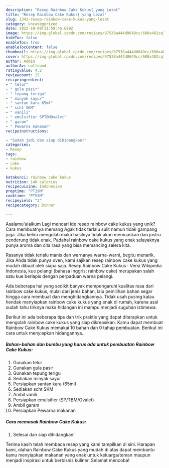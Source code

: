 ```yaml
---
description: "Resep Rainbow Cake Kukus{ yang Lezat"
title: "Resep Rainbow Cake Kukus{ yang Lezat"
slug: 1342-resep-rainbow-cake-kukus-yang-lezat
category: Uncategorized
date: 2022-10-09T11:59:46.689Z
image: https://img-global.cpcdn.com/recipes/97538a444d0649cc/680x482cq70/rainbow-cake-kukus-foto-resep-utama.jpg
hideToc: false
enableToc: true
enableTocContent: false
thumbnail: https://img-global.cpcdn.com/recipes/97538a444d0649cc/680x482cq70/rainbow-cake-kukus-foto-resep-utama.jpg
cover: https://img-global.cpcdn.com/recipes/97538a444d0649cc/680x482cq70/rainbow-cake-kukus-foto-resep-utama.jpg
author: Admin
authorAv: notfound
ratingvalue: 4.2
reviewcount: 25
recipeingredient:
- " telur"
- " gula pasir"
- " tepung terigu"
- " minyak sayur"
- " santan kara 65ml"
- " scht SKM"
- " vanili"
- " emulsifier SPTBMOvalet"
- " garam"
- " Pewarna makanan"
recipeinstructions:

- "Sudah jadi dan siap dihidangkan!"
categories:
- Resep
tags:
- rainbow
- cake
- kukus

katakunci: rainbow cake kukus 
nutrition: 148 calories
recipecuisine: Indonesian
preptime: "PT29M"
cooktime: "PT53M"
recipeyield: "3"
recipecategory: Dinner

---
```



Asalamu'alaikum Lagi mencari ide resep rainbow cake kukus yang unik? Cara membuatnya memang Agak tidak terlalu sulit namun tidak gampang juga. Jika keliru mengolah maka hasilnya tidak akan memuaskan dan justru cenderung tidak enak. Padahal rainbow cake kukus yang enak selayaknya punya aroma dan cita rasa yang bisa memancing selera kita.


Rasanya tidak terlalu manis dan warnanya warna-warni, begitu menarik. Jika Anda tidak punya oven, kami sajikan resep rainbow cake kukus yang mudah dibuat oleh siapa saja. Resep Rainbow Cake Kukus : Versi Wikipedia Indonesia, kue pelangi (bahasa Inggris: rainbow cake) merupakan salah satu kue berlapis dengan perpaduan warna pelangi.

Ada beberapa hal yang sedikit banyak mempengaruhi kualitas rasa dari rainbow cake kukus, mulai dari jenis bahan, lalu pemilihan bahan segar hingga cara membuat dan menghidangkannya. Tidak usah pusing kalau hendak menyiapkan rainbow cake kukus yang enak di rumah, karena asal sudah tahu triknya maka hidangan ini mampu menjadi suguhan istimewa.


Berikut ini ada beberapa tips dan trik praktis yang dapat diterapkan untuk mengolah rainbow cake kukus yang siap dikreasikan. Kamu dapat membuat Rainbow Cake Kukus memakai 10 bahan dan 0 tahap pembuatan. Berikut ini cara untuk menyiapkan hidangannya.

<!--inarticleads1-->

##### Bahan-bahan dan bumbu yang harus ada untuk pembuatan Rainbow Cake Kukus:

1. Gunakan  telur
1. Gunakan  gula pasir
1. Gunakan  tepung terigu
1. Sediakan  minyak sayur
1. Persiapkan  santan kara (65ml)
1. Sediakan  scht SKM
1. Ambil  vanili
1. Persiapkan  emulsifier (SP/TBM/Ovalet)
1. Ambil  garam
1. Persiapkan  Pewarna makanan




<!--inarticleads2-->

##### Cara memasak Rainbow Cake Kukus:


1. Selesai dan siap dihidangkan!



Terima kasih telah membaca resep yang kami tampilkan di sini. Harapan kami, olahan Rainbow Cake Kukus yang mudah di atas dapat membantu kamu menyiapkan makanan yang enak untuk keluarga/teman maupun menjadi inspirasi untuk berbisnis kuliner. Selamat mencoba!
